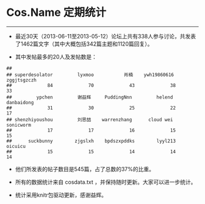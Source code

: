 # Cos.Name 定期统计
--------------------------------

* 最近30天（2013-06-11至2013-05-12）论坛上共有338人参与讨论，共发表了1462篇文字（其中大概包括342篇主题和1120篇回复）。


* 其中发帖最多的20人及发帖数是：



```
## 
## superdesolator         lyxmoo           肖楠    ywh19860616    zggjtsgzczh 
##             84             70             43             38             33 
##         ypchen         谢益辉     PuddingNnn         helend     danbaidong 
##             31             30             25             22             17 
## shenzhiyoushou         刘思喆    warrenzhang      cloud wei      sonicworm 
##             17             17             16             15             15 
##      suckbunny        zjgslxh    bpdszxpddks        lyyl213        oicuicu 
##             15             15             14             14             14
```


* 他们所发表的帖子数目是545篇，占了总数的37%的比重。

* 所有的数据统计来自 cosdata.txt ，并保持随时更新。大家可以进一步统计。

* 统计采用knitr包驱动更新，感谢益辉。
